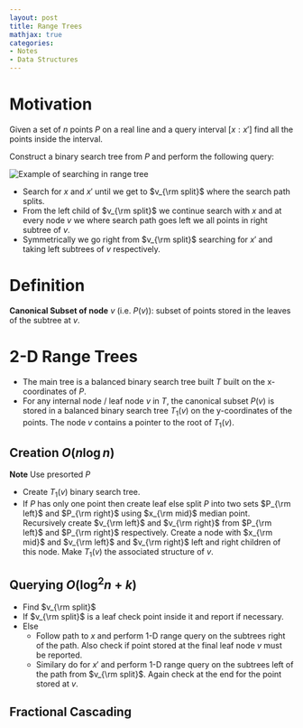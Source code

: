 ```yaml
---
layout: post
title: Range Trees
mathjax: true
categories:
- Notes
- Data Structures
---
```

# Motivation

Given a set of $n$ points $P$ on a real line and a query interval $[x:x']$ find all the points inside the interval.

Construct a binary search tree from $P$ and perform the following query:

![Example of searching in range tree]({{site.url}}{{site.baseurl}}/images/rangetree1.png)

- Search for $x$ and $x'$ until we get to $v_{\rm split}$ where the search path splits.
- From the left child of $v_{\rm split}$ we continue search with $x$ and at every node $v$ we where search path goes left we all points in right subtree of $v$.
- Symmetrically we go right from $v_{\rm split}$ searching for $x'$ and taking left subtrees of $v$ respectively.

# Definition

**Canonical Subset of node** $v$ (i.e. $P(v)$): subset of points stored in the leaves of the subtree at $v$.

# 2-D Range Trees

- The main tree is a balanced binary search tree built $T$ built on the x-coordinates of $P$.
- For any internal node / leaf node $v$ in $T$, the canonical subset $P(v)$ is stored in a balanced binary search tree $T_1(v)$ on the y-coordinates of the points. The node $v$ contains a pointer to the root of $T_1(v)$.

## Creation $O(n\log n)$

**Note** Use presorted $P$

- Create $T_1(v)$ binary search tree.
- If $P$ has only one point then create leaf else split $P$ into two sets $P_{\rm left}$ and $P_{\rm right}$ using $x_{\rm mid}$ median point. Recursively create $v_{\rm left}$ and $v_{\rm right}$ from $P_{\rm left}$ and $P_{\rm right}$ respectively. Create a node with $x_{\rm mid}$ and $v_{\rm left}$ and $v_{\rm right}$ left and right children of this node. Make $T_1(v)$ the associated structure of $v$.

## Querying $O(\log ^2n +k)$

- Find $v_{\rm split}$
- If $v_{\rm split}$ is a leaf check point inside it and report if necessary.
- Else 
  - Follow path to $x$ and perform 1-D range query on the subtrees right of the path. Also check if point stored at the final leaf node $v$ must be reported.
  - Similary do for $x'$ and perform 1-D range query on the subtrees left of the path from $v_{\rm split}$. Again check at the end for the point stored at $v$.

## Fractional Cascading





